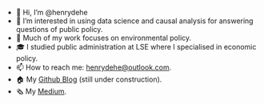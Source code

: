 - 👋 Hi, I’m @henrydehe
- 👀 I’m interested in using data science and causal analysis for answering questions of public policy.
- 🌱 Much of my work focuses on environmental policy.
- 🎓 I studied public administration at LSE where I specialised in economic policy.
- 📫 How to reach me: henrydehe@outlook.com.
- 🏠 My [Github Blog](https://henrydehe.github.io/) (still under construction). 
- 🗞 My [Medium](https://medium.com/@henrydehe).
